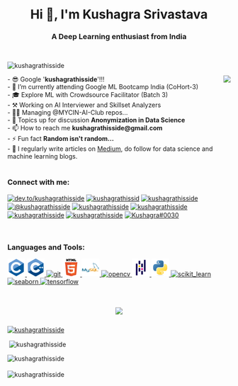 <h1 align="center">Hi 👋, I'm Kushagra Srivastava</h1>
<h3 align="center">A Deep Learning enthusiast from India</h3>

[//]: # (<p align="left"> <img src="https://komarev.com/ghpvc/?username=kushagrathisside&label=Profile%20views&color=0e75b6&style=flat" alt="kushagrathisside" /> </p>)
<br>

<p align="left"> <img src="https://komarev.com/ghpvc/?username=kushagrathisside&label=Profile%20views&color=0e75b6&style=flat" alt="kushagrathisside" /> </p>
<img src="https://github.com/kushagrathisside/kushagrathisside/blob/main/resources/ezgif.com-gif-maker.gif" height=200 align=right>
- 😎 Google '<b>kushagrathisside</b>'!!!<br>
- 🌱 I’m currently attending Google ML Bootcamp India (CoHort-3)<br>
- 🎓 Explore ML with Crowdsource Facilitator (Batch 3)<br>
- ⚒ Working on AI Interviewer and Skillset Analyzers<br>
- 👨‍💻 Managing @MYCIN-AI-Club repos...<br>
- 💬 Topics up for discussion <b>Anonymization in Data Science</b><br>
- 📫 How to reach me <b>kushagrathisside@gmail.com</b><br>
- ⚡ Fun fact <b>Random isn't random...</b><br>
- 📝 I regularly write articles on <a href="https://medium.com/@kushagrathisside)">Medium</a>, do follow for data science and machine learning blogs.<br>
<br>

<h3 align="left">Connect with me:</h3>
<p align="left">
<a href="https://dev.to/dev.to/kushagrathisside" target="blank"><img align="center" src="https://raw.githubusercontent.com/rahuldkjain/github-profile-readme-generator/master/src/images/icons/Social/devto.svg" alt="dev.to/kushagrathisside" height="30" width="40" /></a>
<a href="https://twitter.com/kushagrathissid" target="blank"><img align="center" src="https://raw.githubusercontent.com/rahuldkjain/github-profile-readme-generator/master/src/images/icons/Social/twitter.svg" alt="kushagrathissid" height="30" width="40" /></a>
<a href="https://linkedin.com/in/kushagrathisside" target="blank"><img align="center" src="https://raw.githubusercontent.com/rahuldkjain/github-profile-readme-generator/master/src/images/icons/Social/linked-in-alt.svg" alt="kushagrathisside" height="30" width="40" /></a>
  <a href="https://medium.com/@kushagrathisside" target="blank"><img align="center" src="https://raw.githubusercontent.com/rahuldkjain/github-profile-readme-generator/master/src/images/icons/Social/medium.svg" alt="@kushagrathisside" height="30" width="40" /></a>
<a href="https://kaggle.com/kushagrathisside" target="blank"><img align="center" src="https://raw.githubusercontent.com/rahuldkjain/github-profile-readme-generator/master/src/images/icons/Social/kaggle.svg" alt="kushagrathisside" height="30" width="40" /></a>
<a href="https://instagram.com/kushagrathisside" target="blank"><img align="center" src="https://raw.githubusercontent.com/rahuldkjain/github-profile-readme-generator/master/src/images/icons/Social/instagram.svg" alt="kushagrathisside" height="30" width="40" /></a>
<a href="https://www.hackerrank.com/kushagrathisside" target="blank"><img align="center" src="https://raw.githubusercontent.com/rahuldkjain/github-profile-readme-generator/master/src/images/icons/Social/hackerrank.svg" alt="kushagrathisside" height="30" width="40" /></a>
<a href="https://www.leetcode.com/kushagrathisside" target="blank"><img align="center" src="https://raw.githubusercontent.com/rahuldkjain/github-profile-readme-generator/master/src/images/icons/Social/leet-code.svg" alt="kushagrathisside" height="30" width="40" /></a>
<a href="https://discord.gg/Kushagra#0030" target="blank"><img align="center" src="https://raw.githubusercontent.com/rahuldkjain/github-profile-readme-generator/master/src/images/icons/Social/discord.svg" alt="Kushagra#0030" height="30" width="40" /></a>
</p>

<br>

<h3 align="left">Languages and Tools:</h3>
<p align="left"> <a href="https://www.cprogramming.com/" target="_blank" rel="noreferrer"> <img src="https://raw.githubusercontent.com/devicons/devicon/master/icons/c/c-original.svg" alt="c" width="40" height="40"/> </a> <a href="https://www.w3schools.com/cpp/" target="_blank" rel="noreferrer"> <img src="https://raw.githubusercontent.com/devicons/devicon/master/icons/cplusplus/cplusplus-original.svg" alt="cplusplus" width="40" height="40"/> </a> <a href="https://git-scm.com/" target="_blank" rel="noreferrer"> <img src="https://www.vectorlogo.zone/logos/git-scm/git-scm-icon.svg" alt="git" width="40" height="40"/> </a> <a href="https://www.w3.org/html/" target="_blank" rel="noreferrer"> <img src="https://raw.githubusercontent.com/devicons/devicon/master/icons/html5/html5-original-wordmark.svg" alt="html5" width="40" height="40"/> </a> <a href="https://www.mysql.com/" target="_blank" rel="noreferrer"> <img src="https://raw.githubusercontent.com/devicons/devicon/master/icons/mysql/mysql-original-wordmark.svg" alt="mysql" width="40" height="40"/> </a> <a href="https://opencv.org/" target="_blank" rel="noreferrer"> <img src="https://www.vectorlogo.zone/logos/opencv/opencv-icon.svg" alt="opencv" width="40" height="40"/> </a> <a href="https://pandas.pydata.org/" target="_blank" rel="noreferrer"> <img src="https://raw.githubusercontent.com/devicons/devicon/2ae2a900d2f041da66e950e4d48052658d850630/icons/pandas/pandas-original.svg" alt="pandas" width="40" height="40"/> </a> <a href="https://www.python.org" target="_blank" rel="noreferrer"> <img src="https://raw.githubusercontent.com/devicons/devicon/master/icons/python/python-original.svg" alt="python" width="40" height="40"/> </a> <a href="https://scikit-learn.org/" target="_blank" rel="noreferrer"> <img src="https://upload.wikimedia.org/wikipedia/commons/0/05/Scikit_learn_logo_small.svg" alt="scikit_learn" width="40" height="40"/> </a> <a href="https://seaborn.pydata.org/" target="_blank" rel="noreferrer"> <img src="https://seaborn.pydata.org/_images/logo-mark-lightbg.svg" alt="seaborn" width="40" height="40"/> </a> <a href="https://www.tensorflow.org" target="_blank" rel="noreferrer"> <img src="https://www.vectorlogo.zone/logos/tensorflow/tensorflow-icon.svg" alt="tensorflow" width="40" height="40"/> </a> </p>

<h1 align="center">
  <a href="https://git.io/typing-svg">
    <img src="https://readme-typing-svg.herokuapp.com/?lines=console.log(%22Hello%2C%20World!%22);print(%22Hello%2C%20World!%22);printf(%22Hello%2C%20World!%22);fmt.Println(%22Hello%2C%20World!%22);println!(%22Hello%2C%20World!%22);cout%20%3C%3C%20%22Hello%2C%20World!%22&center=true&size=18&width=550">
  </a>
</h1>


<p align="left"> <a href="https://github.com/ryo-ma/github-profile-trophy"><img src="https://github-profile-trophy.vercel.app/?username=kushagrathisside" alt="kushagrathisside" /></a> </p>

<p>&nbsp;<img align="center" src="https://github-readme-stats.vercel.app/api?username=kushagrathisside&show_icons=true&locale=en" alt="kushagrathisside" /></p>

<p><img align="center" src="https://github-readme-streak-stats.herokuapp.com/?user=kushagrathisside&" alt="kushagrathisside" /><br>
 <br><img align="center" src="https://github-readme-stats.vercel.app/api/top-langs?username=kushagrathisside&show_icons=true&locale=en&layout=compact" alt="kushagrathisside" /></p>
 
